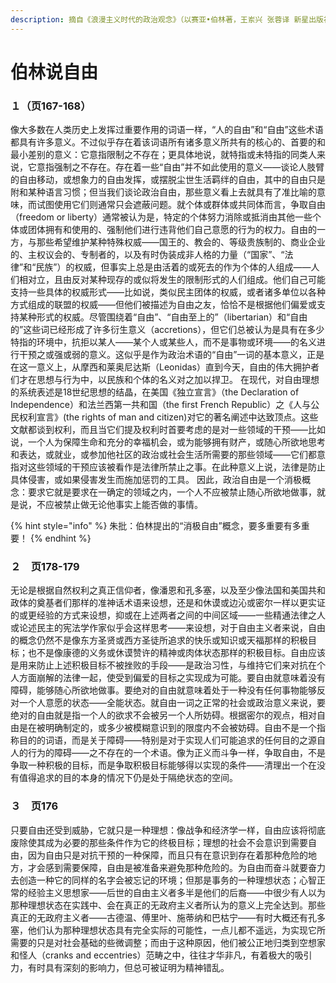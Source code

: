 ```yaml
---
description: 摘自《浪漫主义时代的政治观念》（以赛亚•伯林著，王岽兴 张蓉译 新星出版社2011年）
---
```


# 伯林说自由

### １（页167-168）

像大多数在人类历史上发挥过重要作用的词语一样，“人的自由”和“自由”这些术语都具有许多意义。不过似乎存在着该词语所有诸多意义所共有的核心的、首要的和最小差别的意义：它意指限制之不存在；更具体地说，就特指或未特指的同类人来说，它意指强制之不存在。存在着一些“自由”并不如此使用的意义——谈论人肢臂的自由移动，或想象力的自由发挥，或摆脱尘世生活羁绊的自由，其中的自由只是附和某种语言习惯；但当我们谈论政治自由，那些意义看上去就具有了准比喻的意味，而试图使用它们则通常只会遮蔽问题。就个体或群体或共同体而言，争取自由（freedom or liberty）通常被认为是，特定的个体努力消除或抵消由其他一些个体或团体拥有和使用的、强制他们进行违背他们自己意愿的行为的权力。自由的一方，与那些希望维护某种特殊权威——国王的、教会的、等级贵族制的、商业企业的、主权议会的、专制者的，以及有时伪装成非人格的力量（“国家”、“法律”和“民族”）的权威，但事实上总是由活着的或死去的作为个体的人组成——人们相对立，且由反对某种现存的或似将发生的限制形式的人们组成。他们自己可能支持一些具体的权威形式——比如说，类似民主团体的权威，或者诸多单位以各种方式组成的联盟的权威——但他们被描述为自由之友，恰恰不是根据他们偏爱或支持某种形式的权威。尽管围绕着“自由”、“自由至上的”（libertarian）和“自由的”这些词已经形成了许多衍生意义（accretions），但它们总被认为是具有在多少特指的环境中，抗拒以某人——某个人或某些人，而不是事物或环境——的名义进行干预之或强或弱的意义。这似乎是作为政治术语的“自由”一词的基本意义，正是在这一意义上，从摩西和莱奥尼达斯（Leonidas）直到今天，自由的伟大拥护者们才在思想与行为中，以民族和个体的名义对之加以捍卫。 在现代，对自由理想的系统表述是18世纪思想的结晶，在美国《独立宣言》（the Declaration of Independence）和法兰西第一共和国（the first French Republic）之《人与公民权利宣言》\(the rights of man and citizen\)对它的著名阐述中达致顶点。这些文献都谈到权利，而且当它们提及权利时首要考虑的是对一些领域的干预——比如说，一个人为保障生命和充分的幸福机会，或为能够拥有财产，或随心所欲地思考和表达，或就业，或参加他社区的政治或社会生活所需要的那些领域——它们都意指对这些领域的干预应该被看作是法律所禁止之事。在此种意义上说，法律是防止具体侵害，或如果侵害发生而施加惩罚的工具。 因此，政治自由是一个消极概念：要求它就是要求在一确定的领域之内，一个人不应被禁止随心所欲地做事，就是说，不应被禁止做无论他事实上能否做的事情。

{% hint style="info" %}
朱批：伯林提出的“消极自由”概念，要多重要有多重要！
{% endhint %}

### ２　页178-179

无论是根据自然权利之真正信仰者，像潘恩和孔多塞，以及至少像法国和美国共和政体的奠基者们那样的准神话术语来设想，还是和休谟或边沁或密尔一样以更实证的或更经验的方式来设想，抑或在上述两者之间的中间区域——一些精通法律之人或论述民主的宪法学作家似乎会这样思考——来设想，对于自由主义者来说，自由的概念仍然不是像东方圣贤或西方圣徒所追求的快乐或知识或天福那样的积极目标；也不是像康德的义务或休谟赞许的精神或肉体状态那样的积极目标。自由应该是用来防止上述积极目标不被挫败的手段——是政治习性，与维持它们来对抗在个人方面崩解的法律一起，使受到偏爱的目标之实现成为可能。要自由就意味着没有障碍，能够随心所欲地做事。要绝对的自由就意味着处于一种没有任何事物能够反对一个人意愿的状态——全能状态。就自由一词之正常的社会或政治意义来说，要绝对的自由就是指一个人的欲求不会被另一个人所妨碍。根据密尔的观点，相对自由是在被明确制定的，或多少被模糊意识到的限度内不会被妨碍。自由不是一个指称目的的词语，而是关于障碍——特别是对于实现人们可能追求的任何目的之源自人的行为的障碍——之不存在的一个术语。像为正义而斗争一样，争取自由，不是争取一种积极的目标，而是争取积极目标能够得以实现的条件——清理出一个在没有值得追求的目的本身的情况下仍是处于隔绝状态的空间。

### ３　页176

只要自由还受到威胁，它就只是一种理想：像战争和经济学一样，自由应该将彻底废除使其成为必要的那些条件作为它的终极目标；理想的社会不会意识到需要自由，因为自由只是对抗干预的一种保障，而且只有在意识到存在着那种危险的地方，才会感到需要保障，自由是被准备来避免那种危险的。为自由而奋斗就要奋力去创造一种它的同样的名字会被忘记的环境；但那是事务的一种理想状态；心智正常的经验主义思想家——后世的自由主义者多半是他们的后裔——中很少有人以为那种理想状态在实践中、会在真正的无政府主义者所认为的意义上完全达到。那些真正的无政府主义者——古德温、傅里叶、施蒂纳和巴枯宁——有时大概还有孔多塞，他们认为那种理想状态具有完全实际的可能性，一点儿都不遥远，为实现它所需要的只是对社会基础的些微调整；而由于这种原因，他们被公正地归类到空想家和怪人（cranks and eccentries）范畴之中，往往才华非凡，有着极大的吸引力，有时具有深刻的影响力，但总可被证明为精神错乱。

